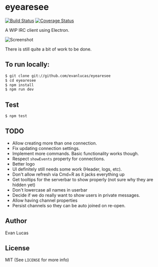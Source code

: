# eyearesee

[![Build Status](https://travis-ci.org/evanlucas/eyearesee.svg)](https://travis-ci.org/evanlucas/eyearesee)
[![Coverage Status](https://coveralls.io/repos/evanlucas/eyearesee/badge.svg?branch=master&service=github)](https://coveralls.io/github/evanlucas/eyearesee?branch=master)

A WIP IRC client using Electron.

![Screenshot](https://raw.githubusercontent.com/evanlucas/eyearesee/master/screenshot.png)

There is still quite a bit of work to be done.

## To run locally:

```bash
$ git clone git://github.com/evanlucas/eyearesee
$ cd eyearesee
$ npm install
$ npm run dev
```

## Test

```bash
$ npm test
```

## TODO

- Allow creating more than one connection.
- Fix updating connection settings.
- Implement more commands. Basic functionality works though.
- Respect `showEvents` property for connections.
- Better logo
- UI definitely still needs some work (Header, logs, etc).
- Don't allow refresh via Cmd+R as it jacks everything up
- Get tooltips for the serverbar to show properly (not sure why they are hidden yet)
- Don't lowercase all names in userbar
- Decide if we do really want to show users in private messages.
- Allow having channel properties
- Persist channels so they can be auto joined on re-open.

## Author

Evan Lucas

## License

MIT (See `LICENSE` for more info)
